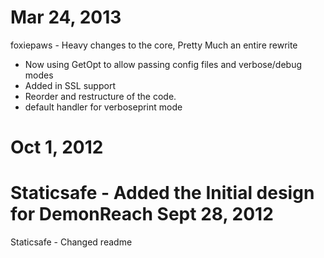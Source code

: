 Mar 24, 2013
============
foxiepaws - Heavy changes to the core, Pretty Much an entire rewrite

  * Now using GetOpt to allow passing config files and verbose/debug modes
  * Added in SSL support
  * Reorder and restructure of the code.
  * default handler for verboseprint mode

Oct 1, 2012
===========
Staticsafe - Added the Initial design for DemonReach
Sept 28, 2012
=============
Staticsafe - Changed readme
